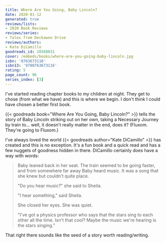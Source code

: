 ```yaml
---
title: Where Are You Going, Baby Lincoln?
date: 2020-01-12
generated: true
reviews/lists:
- 2020 Book Reviews
reviews/series:
- Tales from Deckawoo Drive
reviews/authors:
- Kate DiCamillo
goodreads_id: 28588031
cover: /embeds/books/where-are-you-going-baby-lincoln.jpg
isbn: '0763673110'
isbn13: '9780763673116'
rating: 5
page_count: 96
series_index: [3]
---
```

I've started reading chapter books to my children at night. They get to chose (from what we have) and this is where we begin. I don't think I could have chosen a better first book.  

{{< goodreads book="Where Are You Going, Baby Lincoln?" >}} tells the story of Baby Lincoln striking out on her own, taking a Necessary Journey by train to... well, it doesn't really matter in the end, does it? (Fluxom. They're going to Fluxom.)  

<!--more-->

I've always loved the world {{< goodreads author="Kate DiCamillo" >}} has created and this is no exception. It's a fun book and a quick read and has a few nuggets of goodness hidden in there. DiCamillo certainly does have a way with words:  

> Baby leaned back in her seat. The train seemed to be going faster, and from somewhere far away Baby heard music. It was a song that she knew but couldn't quite place.  
>
> "Do you hear music?" she said to Sheila.  
>
> "I hear something," said Sheila.  
>
> She closed her eyes. She was quiet.  
>
> "I've got a physics professor who says that the stars sing to each other all the time. Isn't that cool? Maybe the music we're hearing is the stars singing.”  

That right there sounds like the seed of a story worth reading/writing.